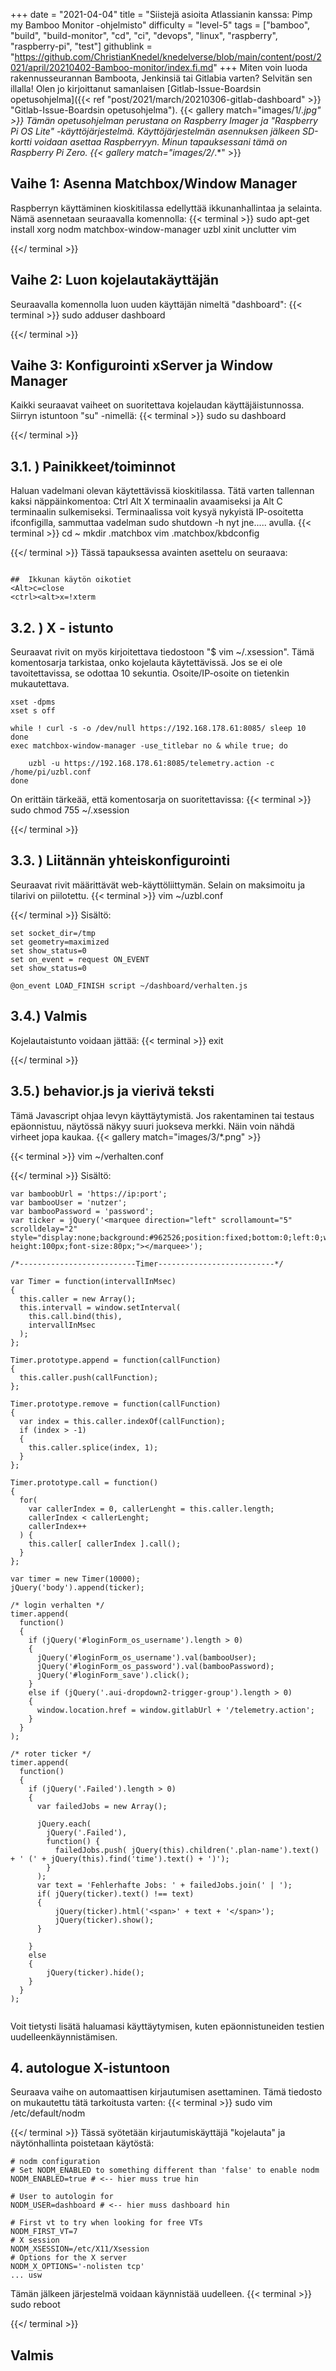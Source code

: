 +++
date = "2021-04-04"
title = "Siistejä asioita Atlassianin kanssa: Pimp my Bamboo Monitor -ohjelmisto"
difficulty = "level-5"
tags = ["bamboo", "build", "build-monitor", "cd", "ci", "devops", "linux", "raspberry", "raspberry-pi", "test"]
githublink = "https://github.com/ChristianKnedel/knedelverse/blob/main/content/post/2021/april/20210402-Bamboo-monitor/index.fi.md"
+++
Miten voin luoda rakennusseurannan Bamboota, Jenkinsiä tai Gitlabia varten? Selvitän sen illalla! Olen jo kirjoittanut samanlaisen [Gitlab-Issue-Boardsin opetusohjelma]({{< ref "post/2021/march/20210306-gitlab-dashboard" >}} "Gitlab-Issue-Boardsin opetusohjelma").
{{< gallery match="images/1/*.jpg" >}}
Tämän opetusohjelman perustana on Raspberry Imager ja "Raspberry Pi OS Lite" -käyttöjärjestelmä. Käyttöjärjestelmän asennuksen jälkeen SD-kortti voidaan asettaa Raspberryyn. Minun tapauksessani tämä on Raspberry Pi Zero.
{{< gallery match="images/2/*.*" >}}

## Vaihe 1: Asenna Matchbox/Window Manager
Raspberryn käyttäminen kioskitilassa edellyttää ikkunanhallintaa ja selainta. Nämä asennetaan seuraavalla komennolla:
{{< terminal >}}
sudo apt-get install xorg nodm matchbox-window-manager uzbl xinit unclutter vim

{{</ terminal >}}

## Vaihe 2: Luon kojelautakäyttäjän
Seuraavalla komennolla luon uuden käyttäjän nimeltä "dashboard":
{{< terminal >}}
sudo adduser dashboard

{{</ terminal >}}

## Vaihe 3: Konfigurointi xServer ja Window Manager
Kaikki seuraavat vaiheet on suoritettava kojelaudan käyttäjäistunnossa. Siirryn istuntoon "su" -nimellä:
{{< terminal >}}
sudo su dashboard

{{</ terminal >}}

##  3.1. ) Painikkeet/toiminnot
Haluan vadelmani olevan käytettävissä kioskitilassa. Tätä varten tallennan kaksi näppäinkomentoa: Ctrl Alt X terminaalin avaamiseksi ja Alt C terminaalin sulkemiseksi. Terminaalissa voit kysyä nykyistä IP-osoitetta ifconfigilla, sammuttaa vadelman sudo shutdown -h nyt jne..... avulla.
{{< terminal >}}
cd ~
mkdir .matchbox
vim .matchbox/kbdconfig

{{</ terminal >}}
Tässä tapauksessa avainten asettelu on seuraava:
```

##  Ikkunan käytön oikotiet
<Alt>c=close
<ctrl><alt>x=!xterm

```

##  3.2. ) X - istunto
Seuraavat rivit on myös kirjoitettava tiedostoon "$ vim ~/.xsession". Tämä komentosarja tarkistaa, onko kojelauta käytettävissä. Jos se ei ole tavoitettavissa, se odottaa 10 sekuntia. Osoite/IP-osoite on tietenkin mukautettava.
```
xset -dpms
xset s off

while ! curl -s -o /dev/null https://192.168.178.61:8085/ sleep 10
done
exec matchbox-window-manager -use_titlebar no & while true; do
   
    uzbl -u https://192.168.178.61:8085/telemetry.action -c /home/pi/uzbl.conf
done

```
On erittäin tärkeää, että komentosarja on suoritettavissa:
{{< terminal >}}
sudo chmod 755 ~/.xsession

{{</ terminal >}}

##  3.3. ) Liitännän yhteiskonfigurointi
Seuraavat rivit määrittävät web-käyttöliittymän. Selain on maksimoitu ja tilarivi on piilotettu.
{{< terminal >}}
vim ~/uzbl.conf

{{</ terminal >}}
Sisältö:
```
set socket_dir=/tmp
set geometry=maximized
set show_status=0
set on_event = request ON_EVENT
set show_status=0

@on_event LOAD_FINISH script ~/dashboard/verhalten.js

```

##  3.4.) Valmis
Kojelautaistunto voidaan jättää:
{{< terminal >}}
exit

{{</ terminal >}}

##  3.5.) behavior.js ja vierivä teksti
Tämä Javascript ohjaa levyn käyttäytymistä. Jos rakentaminen tai testaus epäonnistuu, näytössä näkyy suuri juokseva merkki. Näin voin nähdä virheet jopa kaukaa.
{{< gallery match="images/3/*.png" >}}

{{< terminal >}}
vim ~/verhalten.conf

{{</ terminal >}}
Sisältö:
```
var bamboobUrl = 'https://ip:port';
var bambooUser = 'nutzer';
var bambooPassword = 'password';
var ticker = jQuery('<marquee direction="left" scrollamount="5" scrolldelay="2" style="display:none;background:#962526;position:fixed;bottom:0;left:0;width:100%;line-height:100px;font-size:80px;"></marquee>');

/*--------------------------Timer--------------------------*/

var Timer = function(intervallInMsec)
{
  this.caller = new Array();
  this.intervall = window.setInterval(
    this.call.bind(this),
    intervallInMsec
  );
};

Timer.prototype.append = function(callFunction)
{
  this.caller.push(callFunction);
};

Timer.prototype.remove = function(callFunction)
{
  var index = this.caller.indexOf(callFunction);
  if (index > -1) 
  {
    this.caller.splice(index, 1);
  }
};

Timer.prototype.call = function()
{
  for(
    var callerIndex = 0, callerLenght = this.caller.length;
    callerIndex < callerLenght;
    callerIndex++
  ) {
    this.caller[ callerIndex ].call();
  }
};

var timer = new Timer(10000);
jQuery('body').append(ticker);

/* login verhalten */
timer.append(
  function()
  {
    if (jQuery('#loginForm_os_username').length > 0)
    {
      jQuery('#loginForm_os_username').val(bambooUser);
      jQuery('#loginForm_os_password').val(bambooPassword);
      jQuery('#loginForm_save').click();
    }
    else if (jQuery('.aui-dropdown2-trigger-group').length > 0)
    {
      window.location.href = window.gitlabUrl + '/telemetry.action';
    }
  }
);

/* roter ticker */
timer.append(
  function()
  {
    if (jQuery('.Failed').length > 0)
    {
      var failedJobs = new Array();

      jQuery.each(
        jQuery('.Failed'),
        function() {
          failedJobs.push( jQuery(this).children('.plan-name').text() + ' (' + jQuery(this).find('time').text() + ')');
        }
      );
      var text = 'Fehlerhafte Jobs: ' + failedJobs.join(' | ');
      if( jQuery(ticker).text() !== text) 
      {
          jQuery(ticker).html('<span>' + text + '</span>');
          jQuery(ticker).show();
      }
      
    }
    else
    {
        jQuery(ticker).hide();
    }
  }
);


```
Voit tietysti lisätä haluamasi käyttäytymisen, kuten epäonnistuneiden testien uudelleenkäynnistämisen.
## 4. autologue X-istuntoon
Seuraava vaihe on automaattisen kirjautumisen asettaminen. Tämä tiedosto on mukautettu tätä tarkoitusta varten:
{{< terminal >}}
sudo vim /etc/default/nodm

{{</ terminal >}}
Tässä syötetään kirjautumiskäyttäjä "kojelauta" ja näytönhallinta poistetaan käytöstä:
```
# nodm configuration
# Set NODM_ENABLED to something different than 'false' to enable nodm
NODM_ENABLED=true # <-- hier muss true hin

# User to autologin for
NODM_USER=dashboard # <-- hier muss dashboard hin

# First vt to try when looking for free VTs
NODM_FIRST_VT=7
# X session
NODM_XSESSION=/etc/X11/Xsession
# Options for the X server
NODM_X_OPTIONS='-nolisten tcp'
... usw

```
Tämän jälkeen järjestelmä voidaan käynnistää uudelleen.
{{< terminal >}}
sudo reboot

{{</ terminal >}}

## Valmis
